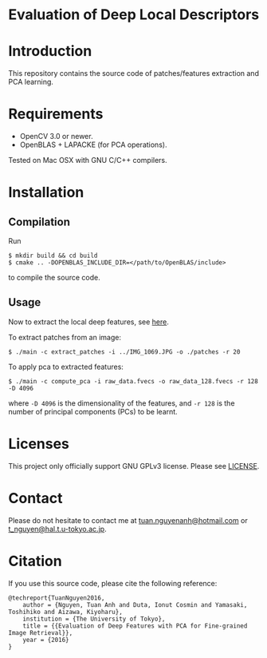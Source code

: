 Evaluation of Deep Local Descriptors
============

# Introduction

This repository contains the source code of patches/features extraction and PCA learning.

# Requirements

* OpenCV 3.0 or newer.
* OpenBLAS + LAPACKE (for PCA operations).

Tested on Mac OSX with GNU C/C++ compilers.

# Installation

## Compilation
Run
```
$ mkdir build && cd build
$ cmake .. -DOPENBLAS_INCLUDE_DIR=</path/to/OpenBLAS/include>
```
to compile the source code.

## Usage

Now to extract the local deep features, see [here](./caffe/README.md).

To extract patches from an image:
```
$ ./main -c extract_patches -i ../IMG_1069.JPG -o ./patches -r 20
```

To apply pca to extracted features:
```
$ ./main -c compute_pca -i raw_data.fvecs -o raw_data_128.fvecs -r 128 -D 4096
```
where `-D 4096` is the dimensionality of the features, and `-r 128` is the number of principal components (PCs) to be learnt.

# Licenses

This project only officially support GNU GPLv3 license.
Please see [LICENSE](./LICENSE.md).

# Contact

Please do not hesitate to contact me at [tuan.nguyenanh@hotmail.com](mailto:tuan.nguyenanh@hotmail.com) or [t_nguyen@hal.t.u-tokyo.ac.jp](mailto:t_nguyen@hal.t.u-tokyo.ac.jp).

# Citation

If you use this source code, please cite the following reference:

```
@techreport{TuanNguyen2016,
	author = {Nguyen, Tuan Anh and Duta, Ionut Cosmin and Yamasaki, Toshihiko and Aizawa, Kiyoharu},
	institution = {The University of Tokyo},
	title = {{Evaluation of Deep Features with PCA for Fine-grained Image Retrieval}},
	year = {2016}
}
```